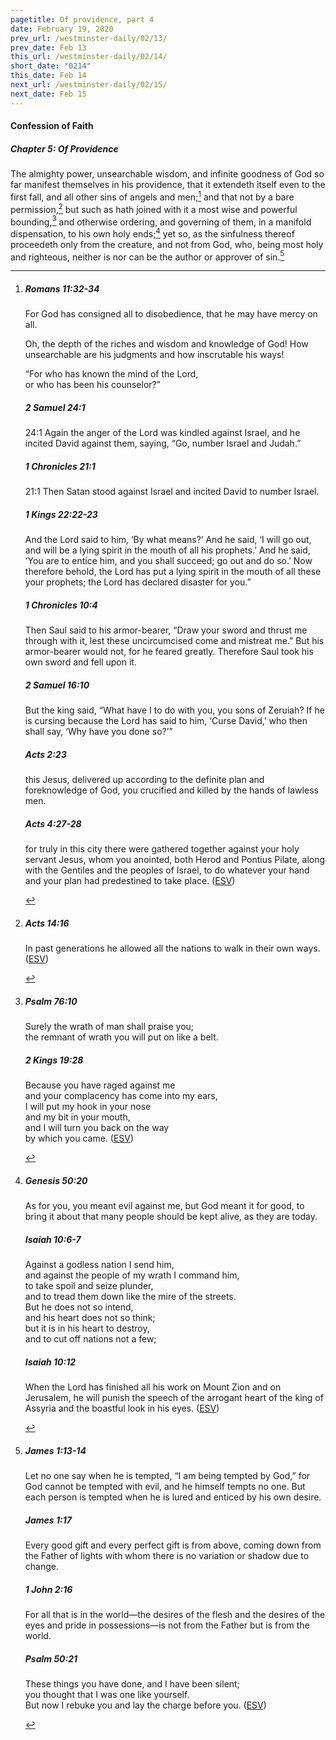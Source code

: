 ```yaml
---
pagetitle: Of providence, part 4
date: February 19, 2020
prev_url: /westminster-daily/02/13/
prev_date: Feb 13
this_url: /westminster-daily/02/14/
short_date: "0214"
this_date: Feb 14
next_url: /westminster-daily/02/15/
next_date: Feb 15
---
```


#### Confession of Faith

##### Chapter 5: Of Providence

The almighty power, unsearchable wisdom, and infinite goodness of God so far manifest themselves in his providence, that it extendeth itself even to the first fall, and all other sins of angels and men;[^fnref:wcf1] and that not by a bare permission,[^fnref:wcf2] but such as hath joined with it a most wise and powerful bounding,[^fnref:wcf3] and otherwise ordering, and governing of them, in a manifold dispensation, to his own holy ends;[^fnref:wcf4] yet so, as the sinfulness thereof proceedeth only from the creature, and not from God, who, being most holy and righteous, neither is nor can be the author or approver of sin.[^fnref:wcf5]

[^fnref:wcf1]: <div class="esv"><h5>Romans 11:32-34</h5> <div class="esv-text"><p id="p45011032.01-1">For God has consigned all to disobedience, that he may have mercy on all.</p>  <p id="p45011033.01-1">Oh, the depth of the riches and wisdom and knowledge of God! How unsearchable are his judgments and how inscrutable his ways!</p>  <div class="block-indent"> <p class="line-group" id="p45011034.01-1">&#8220;For who has known the mind of the Lord,<br /> <span class="indent"></span>or who has been his counselor?&#8221;</p> </div> </div><h5>2 Samuel 24:1</h5> <div class="esv-text"> <p id="p10024001.03-2"><span class="chapter-num" id="v10024001-2">24:1&nbsp;</span>Again the anger of the <span class="small-caps">Lord</span> was kindled against Israel, and he incited David against them, saying, &#8220;Go, number Israel and Judah.&#8221;</p> </div><h5>1 Chronicles 21:1</h5> <div class="esv-text"> <p id="p13021001.05-3"><span class="chapter-num" id="v13021001-3">21:1&nbsp;</span>Then Satan stood against Israel and incited David to number Israel.</p> </div><h5>1 Kings 22:22-23</h5> <div class="esv-text"><p id="p11022022.01-4">And the <span class="small-caps">Lord</span> said to him, &#8216;By what means?&#8217; And he said, &#8216;I will go out, and will be a lying spirit in the mouth of all his prophets.&#8217; And he said, &#8216;You are to entice him, and you shall succeed; go out and do so.&#8217; Now therefore behold, the <span class="small-caps">Lord</span> has put a lying spirit in the mouth of all these your prophets; the <span class="small-caps">Lord</span> has declared disaster for you.&#8221;</p> </div><h5>1 Chronicles 10:4</h5> <div class="esv-text"><p id="p13010004.01-5">Then Saul said to his armor-bearer, &#8220;Draw your sword and thrust me through with it, lest these uncircumcised come and mistreat me.&#8221; But his armor-bearer would not, for he feared greatly. Therefore Saul took his own sword and fell upon it.</p> </div><h5>2 Samuel 16:10</h5> <div class="esv-text"><p id="p10016010.01-6">But the king said, &#8220;What have I to do with you, you sons of Zeruiah? If he is cursing because the <span class="small-caps">Lord</span> has said to him, &#8216;Curse David,&#8217; who then shall say, &#8216;Why have you done so?&#8217;&#8221;</p> </div><h5>Acts 2:23</h5> <div class="esv-text"><p id="p44002023.01-7">this Jesus, delivered up according to the definite plan and foreknowledge of God, you crucified and killed by the hands of lawless men.</p> </div><h5>Acts 4:27-28</h5> <div class="esv-text"><p class="same-paragraph" id="p44004027.01-8">for truly in this city there were gathered together against your holy servant Jesus, whom you anointed, both Herod and Pontius Pilate, along with the Gentiles and the peoples of Israel, to do whatever your hand and your plan had predestined to take place.  (<a href="http://www.esv.org" class="copyright">ESV</a>)</p> </div> </div>

[^fnref:wcf2]: <div class="esv"><h5>Acts 14:16</h5> <div class="esv-text"><p id="p44014016.01-1">In past generations he allowed all the nations to walk in their own ways.  (<a href="http://www.esv.org" class="copyright">ESV</a>)</p> </div> </div>

[^fnref:wcf3]: <div class="esv"><h5>Psalm 76:10</h5> <div class="esv-text"><div class="block-indent"> <p class="line-group" id="p19076010.01-1">Surely the wrath of man shall praise you;<br /> <span class="indent"></span>the remnant of wrath you will put on like a belt.</p> </div> </div><h5>2 Kings 19:28</h5> <div class="esv-text"><div class="block-indent"> <p class="line-group" id="p12019028.01-2">Because you have raged against me<br /> <span class="indent"></span>and your complacency has come into my ears,<br /> I will put my hook in your nose<br /> <span class="indent"></span>and my bit in your mouth,<br /> and I will turn you back on the way<br /> <span class="indent"></span>by which you came.  (<a href="http://www.esv.org" class="copyright">ESV</a>)</p> </div> </div> </div>

[^fnref:wcf4]: <div class="esv"><h5>Genesis 50:20</h5> <div class="esv-text"><p id="p01050020.01-1">As for you, you meant evil against me, but God meant it for good, to bring it about that many people should be kept alive, as they are today.</p> </div><h5>Isaiah 10:6-7</h5> <div class="esv-text"><div class="block-indent"> <p class="line-group" id="p23010006.01-2">Against a godless nation I send him,<br /> <span class="indent"></span>and against the people of my wrath I command him,<br /> to take spoil and seize plunder,<br /> <span class="indent"></span>and to tread them down like the mire of the streets.<br />  But he does not so intend,<br /> <span class="indent"></span>and his heart does not so think;<br /> but it is in his heart to destroy,<br /> <span class="indent"></span>and to cut off nations not a few;</p> </div> </div><h5>Isaiah 10:12</h5> <div class="esv-text"><p id="p23010012.01-3">When the Lord has finished all his work on Mount Zion and on Jerusalem, he will punish the speech of the arrogant heart of the king of Assyria and the boastful look in his eyes.  (<a href="http://www.esv.org" class="copyright">ESV</a>)</p> </div> </div>

[^fnref:wcf5]: <div class="esv"><h5>James 1:13-14</h5> <div class="esv-text"><p id="p59001013.01-1">Let no one say when he is tempted, &#8220;I am being tempted by God,&#8221; for God cannot be tempted with evil, and he himself tempts no one. But each person is tempted when he is lured and enticed by his own desire.</p> </div><h5>James 1:17</h5> <div class="esv-text"><p id="p59001017.01-2">Every good gift and every perfect gift is from above, coming down from the Father of lights with whom there is no variation or shadow due to change.</p> </div><h5>1 John 2:16</h5> <div class="esv-text"><p id="p62002016.01-3">For all that is in the world&#8212;the desires of the flesh and the desires of the eyes and pride in possessions&#8212;is not from the Father but is from the world.</p> </div><h5>Psalm 50:21</h5> <div class="esv-text"><div class="block-indent"> <p class="line-group" id="p19050021.01-4">These things you have done, and I have been silent;<br /> <span class="indent"></span>you thought that I was one like yourself.<br /> But now I rebuke you and lay the charge before you.  (<a href="http://www.esv.org" class="copyright">ESV</a>)</p> </div> </div> </div>

